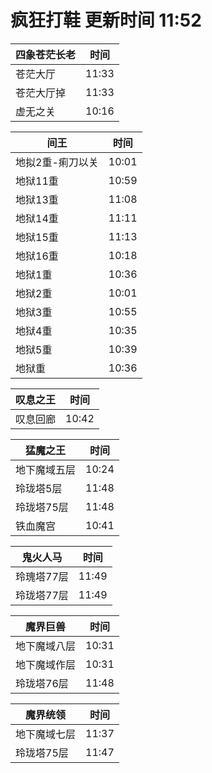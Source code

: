 # 疯狂打鞋 更新时间 11:52

| 四象苍茫长老   | 时间    |
|--------|-------|
| 苍茫大厅 | 11:33 |
| 苍茫大厅掉 | 11:33 |
| 虚无之关 | 10:16 |

| 间王   | 时间    |
|--------|-------|
| 地拟2重-痢刀以关 | 10:01 |
| 地狱11重 | 10:59 |
| 地狱13重 | 11:08 |
| 地狱14重 | 11:11 |
| 地狱15重 | 11:13 |
| 地狱16重 | 10:18 |
| 地狱1重 | 10:36 |
| 地狱2重 | 10:01 |
| 地狱3重 | 10:55 |
| 地狱4重 | 10:35 |
| 地狱5重 | 10:39 |
| 地狱重 | 10:36 |

| 叹息之王   | 时间    |
|--------|-------|
| 叹息回廊 | 10:42 |

| 猛魔之王   | 时间    |
|--------|-------|
| 地下魔域五层 | 10:24 |
| 玲珑塔5层 | 11:48 |
| 玲珑塔75层 | 11:48 |
| 铁血魔宫 | 10:41 |

| 鬼火人马   | 时间    |
|--------|-------|
| 玲瑰塔77层 | 11:49 |
| 玲珑塔77层 | 11:49 |

| 魔界巨兽   | 时间    |
|--------|-------|
| 地下魔域八层 | 10:31 |
| 地下魔域作层 | 10:31 |
| 玲珑塔76层 | 11:48 |

| 魔界统领   | 时间    |
|--------|-------|
| 地下魔域七层 | 11:37 |
| 玲珑塔75层 | 11:47 |